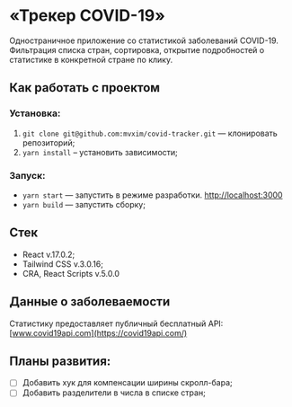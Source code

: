# «Трекер COVID-19»
Одностраничное приложение со статистикой заболеваний COVID-19. Фильтрация списка стран, сортировка, открытие подробностей о статистике в конкретной стране по клику.
## Как работать с проектом
### Установка:
  1. `git clone git@github.com:mvxim/covid-tracker.git` — клонировать репозиторий;
  2. `yarn install` – установить зависимости;

### Запуск:
* `yarn start` — запустить в режиме разработки. [http://localhost:3000](http://localhost:3000)  
* `yarn build` — запустить сборку;

## Стек
* React v.17.0.2;
* Tailwind CSS v.3.0.16;
* CRA, React Scripts v.5.0.0

## Данные о заболеваемости
Статистику предоставляет публичный бесплатный API: [www.covid19api.com](https://covid19api.com/)

## Планы развития:
- [ ] Добавить хук для компенсации ширины скролл-бара;
- [ ] Добавить разделители в числа в списке стран;
